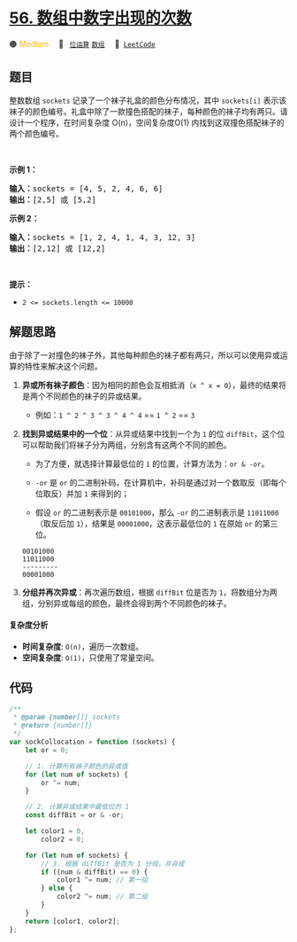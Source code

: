# [56. 数组中数字出现的次数](https://leetcode.cn/problems/shu-zu-zhong-shu-zi-chu-xian-de-ci-shu-lcof)

🟠 <font color=#ffb800>Medium</font>&emsp; 🔖&ensp; [`位运算`](/tag/bit-manipulation.md) [`数组`](/tag/array.md)&emsp; 🔗&ensp;[`LeetCode`](https://leetcode.cn/problems/shu-zu-zhong-shu-zi-chu-xian-de-ci-shu-lcof)

## 题目

<p>整数数组 <code>sockets</code> 记录了一个袜子礼盒的颜色分布情况，其中 <code>sockets[i]</code> 表示该袜子的颜色编号。礼盒中除了一款撞色搭配的袜子，每种颜色的袜子均有两只。请设计一个程序，在时间复杂度 O(n)，空间复杂度O(1) 内找到这双撞色搭配袜子的两个颜色编号。</p>

<p>&nbsp;</p>

<p><strong>示例 1：</strong></p>

<pre>
<strong>输入：</strong>sockets = [4, 5, 2, 4, 6, 6]
<strong>输出：</strong>[2,5] 或 [5,2]
</pre>

<p><strong>示例 2：</strong></p>

<pre>
<strong>输入：</strong>sockets = [1, 2, 4, 1, 4, 3, 12, 3]
<strong>输出：</strong>[2,12] 或 [12,2]</pre>

<p>&nbsp;</p>

<p><strong>提示：</strong></p>

<ul>
	<li><code>2 &lt;= sockets.length &lt;= 10000</code></li>
</ul>


## 解题思路

由于除了一对撞色的袜子外，其他每种颜色的袜子都有两只，所以可以使用异或运算的特性来解决这个问题。

1.  **异或所有袜子颜色**：因为相同的颜色会互相抵消（`x ^ x = 0`），最终的结果将是两个不同颜色的袜子的异或结果。

    - 例如：`1 ^ 2 ^ 3 ^ 3 ^ 4 ^ 4` == `1 ^ 2` == `3`

2.  **找到异或结果中的一个位**：从异或结果中找到一个为 `1` 的位 `diffBit`，这个位可以帮助我们将袜子分为两组，分别含有这两个不同的颜色。

    - 为了方便，就选择计算最低位的 `1` 的位置，计算方法为：`or & -or`。

    - `-or` 是 `or` 的二进制补码，在计算机中，补码是通过对一个数取反（即每个位取反）并加 `1` 来得到的；

    - 假设 `or` 的二进制表示是 `00101000`，那么 `-or` 的二进制表示是 `11011000`（取反后加 `1`），结果是 `00001000`，这表示最低位的 `1` 在原始 `or` 的第三位。

    ```
    00101000
    11011000
    ---------
    00001000
    ```

3.  **分组并再次异或**：再次遍历数组，根据 `diffBit` 位是否为 `1`，将数组分为两组，分别异或每组的颜色，最终会得到两个不同颜色的袜子。

#### 复杂度分析

- **时间复杂度**: `O(n)`，遍历一次数组。
- **空间复杂度**: `O(1)`，只使用了常量空间。

## 代码

```javascript
/**
 * @param {number[]} sockets
 * @return {number[]}
 */
var sockCollocation = function (sockets) {
	let or = 0;

	// 1. 计算所有袜子颜色的异或值
	for (let num of sockets) {
		or ^= num;
	}

	// 2. 计算异或结果中最低位的 1
	const diffBit = or & -or;

	let color1 = 0,
		color2 = 0;

	for (let num of sockets) {
		// 3. 根据 diffBit 是否为 1 分组，并异或
		if ((num & diffBit) == 0) {
			color1 ^= num; // 第一组
		} else {
			color2 ^= num; // 第二组
		}
	}
	return [color1, color2];
};
```
